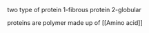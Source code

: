 
two type of protein 
 1-fibrous protein
  2-globular

proteins are polymer made up of [[Amino acid]]




